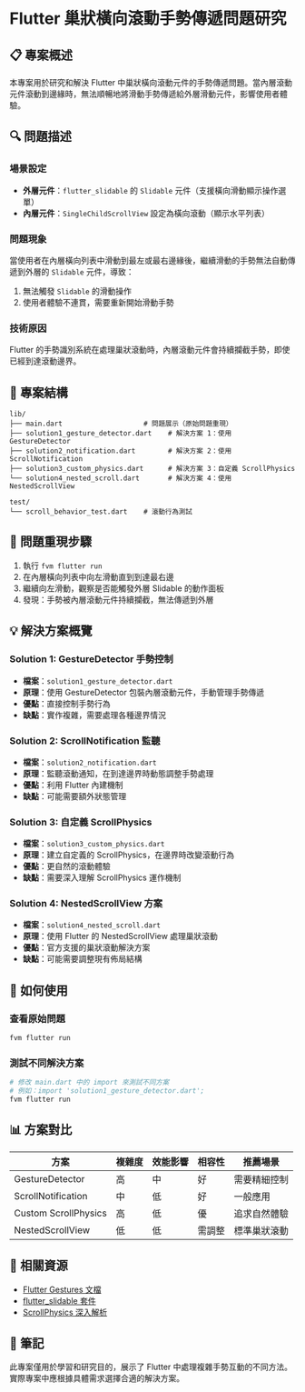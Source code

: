 # Flutter 巢狀橫向滾動手勢傳遞問題研究

## 📋 專案概述

本專案用於研究和解決 Flutter 中巢狀橫向滾動元件的手勢傳遞問題。當內層滾動元件滾動到邊緣時，無法順暢地將滑動手勢傳遞給外層滑動元件，影響使用者體驗。

## 🔍 問題描述

### 場景設定
- **外層元件**：`flutter_slidable` 的 `Slidable` 元件（支援橫向滑動顯示操作選單）
- **內層元件**：`SingleChildScrollView` 設定為橫向滾動（顯示水平列表）

### 問題現象
當使用者在內層橫向列表中滑動到最左或最右邊緣後，繼續滑動的手勢無法自動傳遞到外層的 `Slidable` 元件，導致：
1. 無法觸發 `Slidable` 的滑動操作
2. 使用者體驗不連貫，需要重新開始滑動手勢

### 技術原因
Flutter 的手勢識別系統在處理巢狀滾動時，內層滾動元件會持續攔截手勢，即使已經到達滾動邊界。

## 📁 專案結構

```
lib/
├── main.dart                    # 問題展示（原始問題重現）
├── solution1_gesture_detector.dart    # 解決方案 1：使用 GestureDetector
├── solution2_notification.dart        # 解決方案 2：使用 ScrollNotification
├── solution3_custom_physics.dart      # 解決方案 3：自定義 ScrollPhysics
└── solution4_nested_scroll.dart       # 解決方案 4：使用 NestedScrollView

test/
└── scroll_behavior_test.dart    # 滾動行為測試
```

## 🎯 問題重現步驟

1. 執行 `fvm flutter run`
2. 在內層橫向列表中向左滑動直到到達最右邊
3. 繼續向左滑動，觀察是否能觸發外層 Slidable 的動作面板
4. 發現：手勢被內層滾動元件持續攔截，無法傳遞到外層

## 💡 解決方案概覽

### Solution 1: GestureDetector 手勢控制
- **檔案**：`solution1_gesture_detector.dart`
- **原理**：使用 GestureDetector 包裝內層滾動元件，手動管理手勢傳遞
- **優點**：直接控制手勢行為
- **缺點**：實作複雜，需要處理各種邊界情況

### Solution 2: ScrollNotification 監聽
- **檔案**：`solution2_notification.dart`
- **原理**：監聽滾動通知，在到達邊界時動態調整手勢處理
- **優點**：利用 Flutter 內建機制
- **缺點**：可能需要額外狀態管理

### Solution 3: 自定義 ScrollPhysics
- **檔案**：`solution3_custom_physics.dart`
- **原理**：建立自定義的 ScrollPhysics，在邊界時改變滾動行為
- **優點**：更自然的滾動體驗
- **缺點**：需要深入理解 ScrollPhysics 運作機制

### Solution 4: NestedScrollView 方案
- **檔案**：`solution4_nested_scroll.dart`
- **原理**：使用 Flutter 的 NestedScrollView 處理巢狀滾動
- **優點**：官方支援的巢狀滾動解決方案
- **缺點**：可能需要調整現有佈局結構

## 🚀 如何使用

### 查看原始問題
```bash
fvm flutter run
```

### 測試不同解決方案
```bash
# 修改 main.dart 中的 import 來測試不同方案
# 例如：import 'solution1_gesture_detector.dart';
fvm flutter run
```

## 📊 方案對比

| 方案 | 複雜度 | 效能影響 | 相容性 | 推薦場景 |
|------|--------|----------|--------|----------|
| GestureDetector | 高 | 中 | 好 | 需要精細控制 |
| ScrollNotification | 中 | 低 | 好 | 一般應用 |
| Custom ScrollPhysics | 高 | 低 | 優 | 追求自然體驗 |
| NestedScrollView | 低 | 低 | 需調整 | 標準巢狀滾動 |

## 🔗 相關資源

- [Flutter Gestures 文檔](https://flutter.dev/docs/development/ui/advanced/gestures)
- [flutter_slidable 套件](https://pub.dev/packages/flutter_slidable)
- [ScrollPhysics 深入解析](https://flutter.dev/docs/development/ui/advanced/scrolling)

## 📝 筆記

此專案僅用於學習和研究目的，展示了 Flutter 中處理複雜手勢互動的不同方法。實際專案中應根據具體需求選擇合適的解決方案。
